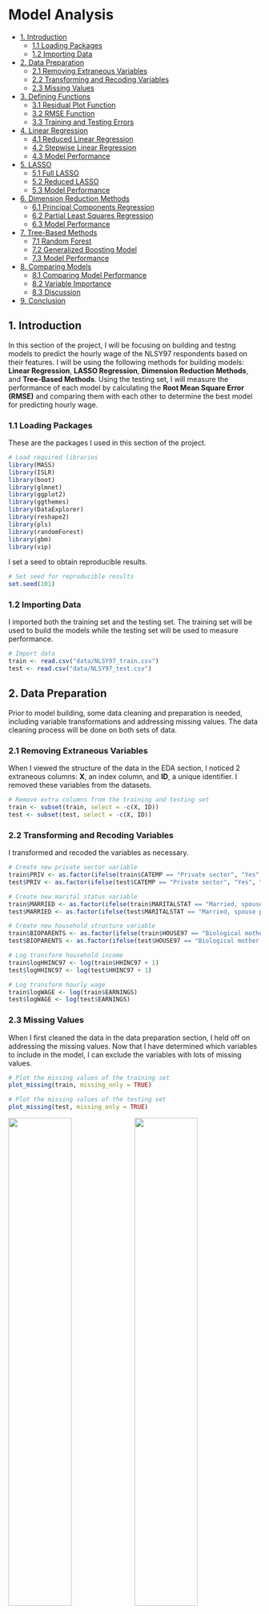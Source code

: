 Model Analysis
================

-   [1. Introduction](#1-introduction)
    -   [1.1 Loading Packages](#11-loading-packages)
    -   [1.2 Importing Data](#12-importing-data)
-   [2. Data Preparation](#2-data-preparation)
    -   [2.1 Removing Extraneous
        Variables](#21-removing-extraneous-variables)
    -   [2.2 Transforming and Recoding
        Variables](#22-transforming-and-recoding-variables)
    -   [2.3 Missing Values](#23-missing-values)
-   [3. Defining Functions](#3-defining-functions)
    -   [3.1 Residual Plot Function](#31-residual-plot-function)
    -   [3.2 RMSE Function](#32-rmse-function)
    -   [3.3 Training and Testing
        Errors](#33-training-and-testing-errors)
-   [4. Linear Regression](#4-linear-regression)
    -   [4.1 Reduced Linear Regression](#41-reduced-linear-regression)
    -   [4.2 Stepwise Linear Regression](#42-stepwise-linear-regression)
    -   [4.3 Model Performance](#43-model-performance)
-   [5. LASSO](#5-lasso)
    -   [5.1 Full LASSO](#51-full-lasso)
    -   [5.2 Reduced LASSO](#52-reduced-lasso)
    -   [5.3 Model Performance](#53-model-performance)
-   [6. Dimension Reduction Methods](#6-dimension-reduction-methods)
    -   [6.1 Principal Components
        Regression](#61-principal-components-regression)
    -   [6.2 Partial Least Squares
        Regression](#62-partial-least-squares-regression)
    -   [6.3 Model Performance](#63-model-performance)
-   [7. Tree-Based Methods](#7-tree-based-methods)
    -   [7.1 Random Forest](#71-random-forest)
    -   [7.2 Generalized Boosting Model](#72-generalized-boosting-model)
    -   [7.3 Model Performance](#73-model-performance)
-   [8. Comparing Models](#8-comparing-models)
    -   [8.1 Comparing Model
        Performance](#81-comparing-model-performance)
    -   [8.2 Variable Importance](#82-variable-importance)
    -   [8.3 Discussion](#83-discussion)
-   [9. Conclusion](#9-conclusion)

## 1. Introduction

In this section of the project, I will be focusing on building and
testng models to predict the hourly wage of the NLSY97 respondents based
on their features. I will be using the following methods for building
models: **Linear Regression**, **LASSO Regression**, **Dimension
Reduction Methods**, and **Tree-Based Methods**. Using the testing set,
I will measure the performance of each model by calculating the **Root
Mean Square Error (RMSE)** and comparing them with each other to
determine the best model for predicting hourly wage.

### 1.1 Loading Packages

These are the packages I used in this section of the project.

``` r
# Load required libraries
library(MASS)
library(ISLR)
library(boot)
library(glmnet)
library(ggplot2)
library(ggthemes)
library(DataExplorer)
library(reshape2)
library(pls)
library(randomForest)
library(gbm)
library(vip)
```

I set a seed to obtain reproducible results.

``` r
# Set seed for reproducible results
set.seed(101)
```

### 1.2 Importing Data

I imported both the training set and the testing set. The training set
will be used to build the models while the testing set will be used to
measure performance.

``` r
# Import data
train <- read.csv("data/NLSY97_train.csv")
test <- read.csv("data/NLSY97_test.csv")
```

## 2. Data Preparation

Prior to model building, some data cleaning and preparation is needed,
including variable transformations and addressing missing values. The
data cleaning process will be done on both sets of data.

### 2.1 Removing Extraneous Variables

When I viewed the structure of the data in the EDA section, I noticed 2
extraneous columns: **X**, an index column, and **ID**, a unique
identifier. I removed these variables from the datasets.

``` r
# Remove extra columns from the training and testing set
train <- subset(train, select = -c(X, ID))
test <- subset(test, select = -c(X, ID))
```

### 2.2 Transforming and Recoding Variables

I transformed and recoded the variables as necessary.

``` r
# Create new private sector variable
train$PRIV <- as.factor(ifelse(train$CATEMP == "Private sector", "Yes", "No"))
test$PRIV <- as.factor(ifelse(test$CATEMP == "Private sector", "Yes", "No"))

# Create new marital status variable
train$MARRIED <- as.factor(ifelse(train$MARITALSTAT == "Married, spouse present", "Yes", "No"))
test$MARRIED <- as.factor(ifelse(test$MARITALSTAT == "Married, spouse present", "Yes", "No"))

# Create new household structure variable
train$BIOPARENTS <- as.factor(ifelse(train$HOUSE97 == "Biological mother and father", "Yes", "No"))
test$BIOPARENTS <- as.factor(ifelse(test$HOUSE97 == "Biological mother and father", "Yes", "No"))

# Log transform household income
train$logHHINC97 <- log(train$HHINC97 + 1)
test$logHHINC97 <- log(test$HHINC97 + 1)

# Log transform hourly wage
train$logWAGE <- log(train$EARNINGS)
test$logWAGE <- log(test$EARNINGS)
```

### 2.3 Missing Values

When I first cleaned the data in the data preparation section, I held
off on addressing the missing values. Now that I have determined which
variables to include in the model, I can exclude the variables with lots
of missing values.

``` r
# Plot the missing values of the training set
plot_missing(train, missing_only = TRUE)

# Plot the missing values of the testing set
plot_missing(test, missing_only = TRUE)
```

<img src="nlsy_model_files/figure-gfm/unnamed-chunk-6-1.png" width="50%" /><img src="nlsy_model_files/figure-gfm/unnamed-chunk-6-2.png" width="50%" />

Since **PRMONF**, **PRMONM**, **MATSTYLE**, **PATSTYLE**, **SFR**, and
**SMR** were determined to be excluded from the model, I decided to drop
these variables from the dataset. Other “insignificant” variables with
missing values will be kept for models that will include all variables
the dataset, but individuals with missing values will be dropped from
the final datasets.

``` r
# Drop variable with lots of missing values
train <- subset(train, select = -c(PRMONM, PRMONF, MATSTYLE, PATSTYLE, SFR, SMR))
test <- subset(test, select = -c(PRMONM, PRMONF, MATSTYLE, PATSTYLE, SFR, SMR))

# Drop rows with missing values
train <- train[complete.cases(train), ]
test <- test[complete.cases(test), ]

# Check the final dimensions of the training and testing sets
dim(train)
```

    ## [1] 912  47

``` r
dim(test)
```

    ## [1] 241  47

The finalized training set contains 912 observations while the finalized
testing set contains 241.

## 3. Defining Functions

I defined some functions that will be used several times throughout the
modeling process.

### 3.1 Residual Plot Function

This function outputs the residual plots of the models.

``` r
# Define function that will print the residual plot
plot.residuals <- function(y.est, model) {
  
  # Calculate residuals
  residuals <- train$logWAGE -  y.est
  
  # Create dataframe of predicted values and residuals
  df.resid <- data.frame(y.est, residuals)
  
  # Plot residual plot
  p <- ggplot(df.resid, aes(x = y.est, y = residuals)) + 
    geom_point() +
    xlab("Predicted log(Hourly Wage)") +
    ggtitle(model) +
    geom_smooth(method = 'lm') +
    theme_economist()
  
  p
}
```

### 3.2 RMSE Function

This function calculates the **Root Mean Squared Error (RMSE)**, which
will be the metric used to calculate model performance.

``` r
# This function calculate the RMSE for log(hourly wage)
rmse <- function(y.est, y) {
  return(sqrt(mean((y - y.est)^2)))
}
```

### 3.3 Training and Testing Errors

This function uses the RMSE function to calculate the **training error**
and **testing error** of the models and stores them in a dataframe.

Four types of errors are calculated for each model:

1.  **train.rmse.log** - RMSE calculated using the training set for
    **logWAGE**
2.  **test.rmse.log** - RMSE calculated using the testing set for
    **logWAGE**
3.  **train.rmse** - RMSE calculated using the training set after
    undoing the log transformation
4.  **test.rmse** - RMSE calculated using the testing set after undoing
    the log transformation

``` r
# This function uses the RMSE function to calculate the training and testing errors
get.errors <- function(model.fit, df.train, df.test, model) {
  
  # Calculate the error for log(WAGE)
  train.rmse.log <- rmse(predict(model.fit, df.train), train$logWAGE)
  test.rmse.log <- rmse(predict(model.fit, df.test), test$logWAGE)
  
  # Calculate the error for hourly wage
  train.rmse <- rmse(exp(predict(model.fit, df.train)), train$EARNINGS)
  test.rmse <- rmse(exp(predict(model.fit, df.test)), test$EARNINGS)
  
  # Create a dataframe to of the calculated errors
  df.mse <- data.frame(model, train.rmse.log, train.rmse, test.rmse.log, test.rmse)
  
  return(df.mse)
}
```

## 4. Linear Regression

The first method I will be using to predict hourly wage is linear
regression.

### 4.1 Reduced Linear Regression

I fit a linear regression model on **logWAGE** and the subset of 11
predictors I determined to be significant from the EDA section.

I will be referring to this model as the **reduced linear regression
model**.

``` r
# Fit the reduced linear regression model
lm.fit <- lm(logWAGE ~ HOURS + TENURE + PRIV + COLLBARG + SEX + ETHNICITY + MARRIED + S + ASVABC4 + logHHINC97 + BIOPARENTS, data = train)

# View summary of the reduced linear regression model          
summary(lm.fit)
```

    ## 
    ## Call:
    ## lm(formula = logWAGE ~ HOURS + TENURE + PRIV + COLLBARG + SEX + 
    ##     ETHNICITY + MARRIED + S + ASVABC4 + logHHINC97 + BIOPARENTS, 
    ##     data = train)
    ## 
    ## Residuals:
    ##      Min       1Q   Median       3Q      Max 
    ## -2.25124 -0.23973 -0.01727  0.25947  2.27100 
    ## 
    ## Coefficients:
    ##                                  Estimate Std. Error t value Pr(>|t|)    
    ## (Intercept)                      0.773145   0.220943   3.499 0.000489 ***
    ## HOURS                            0.007765   0.001511   5.139 3.39e-07 ***
    ## TENURE                           0.037812   0.006157   6.142 1.23e-09 ***
    ## PRIVYes                          0.038088   0.038419   0.991 0.321773    
    ## COLLBARGYes                      0.309638   0.052104   5.943 4.01e-09 ***
    ## SEXMale                          0.140644   0.033202   4.236 2.51e-05 ***
    ## ETHNICITYHispanic                0.198401   0.070089   2.831 0.004748 ** 
    ## ETHNICITYNon-black, non-hispanic 0.058129   0.056050   1.037 0.299968    
    ## MARRIEDYes                       0.116745   0.033024   3.535 0.000428 ***
    ## S                                0.048552   0.007657   6.341 3.61e-10 ***
    ## ASVABC4                          0.046516   0.021739   2.140 0.032641 *  
    ## logHHINC97                       0.054336   0.019072   2.849 0.004487 ** 
    ## BIOPARENTSYes                    0.025370   0.036741   0.691 0.490057    
    ## ---
    ## Signif. codes:  0 '***' 0.001 '**' 0.01 '*' 0.05 '.' 0.1 ' ' 1
    ## 
    ## Residual standard error: 0.4823 on 899 degrees of freedom
    ## Multiple R-squared:  0.2647, Adjusted R-squared:  0.2549 
    ## F-statistic: 26.98 on 12 and 899 DF,  p-value: < 2.2e-16

**Summary of Findings**:

-   The estimated coefficients for all variables are positive. This
    means that **logWAGE** increases as the continuous predictors
    (**JOBS**, **TENURE**, **S**, **ASVABC4**, and **logHHINC97**)
    increase.
-   It also means that **logWAGE** is higher if a participant works at a
    private sector, is male, has pay set by collective bargaining, is
    Hispanic or non-black and non-Hispanic, is married with spouse
    present, and has both biological parents.
-   The estimated coefficients for all variables except **PRIV**,
    **ETHNICITYNon-black, non-hispanic**, and **BIOPARENTSYes** are
    significant.
-   The model has an r-squared value of 0.265, which means that 26.5% of
    the variance in **logWAGE** can be explained by the independent
    variables in the model.

### 4.2 Stepwise Linear Regression

I decided to run a **stepwise selection** method that uses the **Akaike
information criterion (AIC)** to determine a subset of variables that
will result in a model with the lowest AIC value. I want to see how the
resulting subset of variables differ from the ones I manually selected,
so I included all variables in this method.

I will be referring to this model as the **stepwise linear regression
model**.

``` r
# Fit linear regression model on all variables
lm.fit.full <- lm(logWAGE ~ . - EARNINGS - PRIV - MARRIED - HHINC97 - BIOPARENTS, data = train)

# Run stepwise selection on the resulting linear regression model
lm.step.fit <- stepAIC(lm.fit.full, direction = "both", trace = 0)

# View summary of the resulting model            
summary(lm.step.fit)
```

    ## 
    ## Call:
    ## lm(formula = logWAGE ~ S + EXP + BYEAR + ASVABWK + ASVABPC + 
    ##     ASVABC4 + VERBAL + HEIGHT + WEIGHT11 + SIBLINGS + HOURS + 
    ##     TENURE + CATSE + COLLBARG + SEX + ETHNICITY + EDUCATION + 
    ##     MARITALSTAT + METSTAT97 + METSTAT11 + CENREG11 + AREA11 + 
    ##     logHHINC97, data = train)
    ## 
    ## Residuals:
    ##      Min       1Q   Median       3Q      Max 
    ## -2.02476 -0.22041  0.00212  0.23172  2.14269 
    ## 
    ## Coefficients:
    ##                                      Estimate Std. Error t value Pr(>|t|)    
    ## (Intercept)                        -1.223e+02  3.942e+01  -3.103 0.001980 ** 
    ## S                                   3.158e-02  1.428e-02   2.211 0.027319 *  
    ## EXP                                 3.712e-02  8.897e-03   4.172 3.32e-05 ***
    ## BYEAR                               4.106e-02  1.307e-02   3.142 0.001734 ** 
    ## ASVABWK                             5.638e+04  4.063e+04   1.388 0.165616    
    ## ASVABPC                             5.638e+04  4.063e+04   1.388 0.165616    
    ## ASVABC4                             1.382e-01  5.228e-02   2.643 0.008354 ** 
    ## VERBAL                             -1.057e+05  7.619e+04  -1.388 0.165615    
    ## HEIGHT                              1.406e-02  5.966e-03   2.357 0.018626 *  
    ## WEIGHT11                           -1.226e-03  3.822e-04  -3.208 0.001384 ** 
    ## SIBLINGS                           -2.205e-02  1.065e-02  -2.071 0.038617 *  
    ## HOURS                               6.029e-03  1.501e-03   4.017 6.39e-05 ***
    ## TENURE                              3.038e-02  6.293e-03   4.828 1.63e-06 ***
    ## CATSEYes                            1.088e-01  6.237e-02   1.744 0.081443 .  
    ## COLLBARGYes                         2.963e-01  5.013e-02   5.912 4.86e-09 ***
    ## SEXMale                             1.189e-01  4.712e-02   2.522 0.011834 *  
    ## ETHNICITYHispanic                   1.030e-01  7.055e-02   1.460 0.144694    
    ## ETHNICITYNon-black, non-hispanic   -1.192e-02  5.696e-02  -0.209 0.834335    
    ## EDUCATIONBachelor's degree          8.257e-02  6.274e-02   1.316 0.188454    
    ## EDUCATIONDoctorate                  4.791e-02  3.388e-01   0.141 0.887598    
    ## EDUCATIONGED                       -1.757e-01  9.359e-02  -1.877 0.060796 .  
    ## EDUCATIONHigh school diploma       -9.879e-02  6.103e-02  -1.619 0.105867    
    ## EDUCATIONHigh school drop-out      -5.034e-02  1.207e-01  -0.417 0.676630    
    ## EDUCATIONMaster's degree            2.217e-01  8.723e-02   2.541 0.011212 *  
    ## EDUCATIONProfessional degree        6.326e-01  1.462e-01   4.328 1.68e-05 ***
    ## MARITALSTATMarried, spouse present  1.116e-01  4.477e-02   2.494 0.012816 *  
    ## MARITALSTATOther single             6.889e-02  7.022e-02   0.981 0.326837    
    ## MARITALSTATSingle, never married   -1.617e-02  4.675e-02  -0.346 0.729556    
    ## METSTAT97MSA, not central city      3.774e-02  4.014e-02   0.940 0.347354    
    ## METSTAT97MSA, not known             2.333e-01  1.798e-01   1.297 0.194840    
    ## METSTAT97Not in MSA                -9.092e-02  4.858e-02  -1.872 0.061596 .  
    ## METSTAT11MSA, not central city     -6.838e-02  3.608e-02  -1.895 0.058395 .  
    ## METSTAT11MSA, not known             8.289e-01  4.684e-01   1.770 0.077138 .  
    ## METSTAT11Not in MSA                -3.323e-02  8.736e-02  -0.380 0.703770    
    ## CENREG11North east                  8.352e-02  4.983e-02   1.676 0.094075 .  
    ## CENREG11South                       1.737e-01  4.473e-02   3.884 0.000111 ***
    ## CENREG11West                        6.026e-02  4.064e-02   1.483 0.138504    
    ## AREA11Unknown                      -4.260e-01  3.320e-01  -1.283 0.199692    
    ## AREA11Urban                        -7.146e-02  4.058e-02  -1.761 0.078571 .  
    ## logHHINC97                          3.552e-02  1.825e-02   1.947 0.051848 .  
    ## ---
    ## Signif. codes:  0 '***' 0.001 '**' 0.01 '*' 0.05 '.' 0.1 ' ' 1
    ## 
    ## Residual standard error: 0.4591 on 872 degrees of freedom
    ## Multiple R-squared:  0.3538, Adjusted R-squared:  0.3249 
    ## F-statistic: 12.24 on 39 and 872 DF,  p-value: < 2.2e-16

**Summary of Findings**:

-   23 out of the 41 potential variables were included in the resulting
    model.
-   The variables included in the reduced model are also present in the
    stepwise model except for the transformed variables **PRIV**,
    **MARRIED**, and **BIOPARENTS**.
-   This model’s r-squared value is .354, which means that 35.4% of the
    variance in **logWAGE** can be explained by the independent
    variables in the model.

### 4.3 Model Performance

``` r
# Plot residuals of the reduced linear regression model
plot.residuals(predict(lm.fit), "Residual Plot (Reduced Linear Regression)")

# Plot residuals of the stepwise linear regression model
plot.residuals(predict(lm.step.fit), "Residual Plot (Stepwise Linear Regression)")
```

<img src="nlsy_model_files/figure-gfm/unnamed-chunk-13-1.png" width="50%" /><img src="nlsy_model_files/figure-gfm/unnamed-chunk-13-2.png" width="50%" />

The residual plots of both models appear to be randomly distributed with
a mean of 0, which means that both models fit well. Although the
stepwise linear regression has a higher r-squared value, it might be due
to the fact that it contains more predictors than the reduced model.

``` r
# Calculate the training and testing errors of the linear regression models
df.rmse.lm <- rbind(get.errors(lm.fit, train, test, "Linear Regression (Reduced)"),
                   get.errors(lm.step.fit, train, test, "Linear Regression (Stepwise)"))

# View the table of training and testing errors
df.rmse.lm
```

    ##                          model train.rmse.log train.rmse test.rmse.log
    ## 1  Linear Regression (Reduced)      0.4788233   11.05933     0.4850445
    ## 2 Linear Regression (Stepwise)      0.4488995   10.34880     0.4841726
    ##   test.rmse
    ## 1  11.17275
    ## 2  10.73266

The training and testing root mean squared error is lower for the
stepwise linear regression model. On average, a prediction made by this
model is about $10.73 off the actual hourly wage after undoing the log
transformation. As expected, the testing errors are slightly higher than
the training errors, indicating a good fit for the models.

## 5. LASSO

The **LASSO**, or **least absolute shrinkage and selection operator**,
works the same way as the linear regression model except it uses a
shrinkage penalty when estimating the coefficients. Since it has the
ability to shrink the coefficients to 0, it can also perform variable
selection.

### 5.1 Full LASSO

Since the LASSO model can perform variable selection, I decided to fit
the model on all the predictors prior to any transformations. I will
refer to this model as the **full LASSO model**.

To fit a LASSO model, I first defined a model matrix of my x values
(predictors).

Note that I excluded the variable **AREA11** from the model since the
training set has 3 levels (uban, rural, unknown) while the testing set
only has 2 levels (urban and rural). This will result in an error when
running the LASSO model if left in.

``` r
# Obtain model matrix of the training set for the full model
x.full <- model.matrix(logWAGE ~ . - EARNINGS - PRIV - MARRIED - HHINC97 - BIOPARENTS - AREA11, train)[,-1]

# Obtain y observations of the training set
y.train <- train$logWAGE
```

One of the parameters for the LASSO model is the **tuning parameter**,
denoted by lambda. The tuning parameter determines the weight of the
shrinkage penalty. I used cross-validation to determine the optimal
value of lambda that results in the lowest MSE.

``` r
# Estimate lambda using cross-validation
lasso.cv <- cv.glmnet(x.full, y.train, alpha = 1)

# Obtain minimum lambda value
lambda.cv <- lasso.cv$lambda.min
lambda.cv
```

    ## [1] 0.01304051

With the optimal tuning parameter, I can now fit the LASSO model on the
data.

``` r
# Fit the full LASSO model
lasso.full.fit<- glmnet(x.full, y.train, alpha = 1, lambda = lambda.cv)

# Obtain the full LASSO model coefficients
coef(lasso.full.fit)
```

    ## 68 x 1 sparse Matrix of class "dgCMatrix"
    ##                                                   s0
    ## (Intercept)                            -2.018110e+01
    ## S                                       3.092086e-02
    ## EXP                                     2.021637e-02
    ## BYEAR                                   1.059208e-02
    ## AGE                                    -2.257160e-15
    ## AGEMBTH                                 .           
    ## POVRAT97                                .           
    ## ASVABAR                                 2.600869e-03
    ## ASVABWK                                 .           
    ## ASVABPC                                 .           
    ## ASVABMK                                 4.526499e-02
    ## ASVABNO                                 .           
    ## ASVABCS                                 .           
    ## ASVABC                                  .           
    ## ASVABC4                                 .           
    ## VERBAL                                  .           
    ## ASVABMV                                 .           
    ## HEIGHT                                  1.057986e-02
    ## WEIGHT04                                .           
    ## WEIGHT11                               -7.600599e-04
    ## SF                                      1.247751e-03
    ## SM                                      .           
    ## SIBLINGS                               -1.428758e-02
    ## JOBS                                   -5.980870e-03
    ## HOURS                                   6.105742e-03
    ## TENURE                                  2.607292e-02
    ## CATSEYes                                5.819895e-02
    ## COLLBARGYes                             2.590348e-01
    ## SEXMale                                 8.119500e-02
    ## ETHNICITYHispanic                       7.177895e-02
    ## ETHNICITYNon-black, non-hispanic        .           
    ## EDUCATIONBachelor's degree              4.119981e-02
    ## EDUCATIONDoctorate                      .           
    ## EDUCATIONGED                           -8.121526e-02
    ## EDUCATIONHigh school diploma           -5.082626e-02
    ## EDUCATIONHigh school drop-out           .           
    ## EDUCATIONMaster's degree                1.369968e-01
    ## EDUCATIONProfessional degree            4.518563e-01
    ## MARITALSTATMarried, spouse present      9.820014e-02
    ## MARITALSTATOther single                 .           
    ## MARITALSTATSingle, never married        .           
    ## FAITHJewish                             .           
    ## FAITHMissing value                      .           
    ## FAITHNone                              -2.954806e-02
    ## FAITHOther                              .           
    ## FAITHProtestant                         .           
    ## METSTAT97MSA, not central city          8.329934e-03
    ## METSTAT97MSA, not known                 .           
    ## METSTAT97Not in MSA                    -8.753770e-02
    ## AREA97Urban                             3.548211e-03
    ## CENREG97North east                      2.743683e-02
    ## CENREG97South                           .           
    ## CENREG97West                            .           
    ## HOUSE97Biological mother and father     9.044557e-03
    ## HOUSE97Biological mother only           .           
    ## HOUSE97Biological mother, other father  .           
    ## HOUSE97Other                            8.240033e-02
    ## HOUSE97Other mother, biological father  .           
    ## CATEMPMissing value                     .           
    ## CATEMPNon-profit                        .           
    ## CATEMPPrivate sector                    .           
    ## METSTAT11MSA, not central city         -1.967820e-02
    ## METSTAT11MSA, not known                 3.297975e-01
    ## METSTAT11Not in MSA                     .           
    ## CENREG11North east                      .           
    ## CENREG11South                           1.130735e-01
    ## CENREG11West                            .           
    ## logHHINC97                              3.391764e-02

**Summary of Findings**:

-   67 potential variables were considered for the LASSO model. These
    additional variables are the dummy variables representing the levels
    of the categorical variables.
-   34 of these 67 variables were included in the LASSO model.
-   Of the 11 predictors I manually selected, 7 are also present in this
    model: **S**, **COLLBARG**, **HOURS**, **TENURE**, **SEX**,
    **ETHNICITY**, and **logHHINC97**.
-   The coefficients of these common predictors are different from the
    linear regression models.

### 5.2 Reduced LASSO

Next, I fit a LASSO model using the subset of variables I manually
selected from the EDA to see if it would shrink any of those
coefficients to 0. This model will be referred to as the **reduced LASSO
model**. Similar to the previous section, I obtained my model matrix and
found the optimal tuning parameter using cross-validation.

``` r
# Obtain model matrix of the training set for the reduced model
x <- model.matrix(logWAGE ~ HOURS + TENURE + PRIV + COLLBARG + SEX + ETHNICITY + MARRIED + S + ASVABC4 + logHHINC97 + BIOPARENTS, train)[,-1]

# Estimate lambda using cross-validation
lasso.cv <- cv.glmnet(x, y.train, alpha = 1)

# Obtain minimum lambda value
lambda.cv <- lasso.cv$lambda.min
lambda.cv
```

    ## [1] 0.000551515

``` r
# Fit the reduced LASSO model
lasso.fit <- glmnet(x, y.train, alpha = 1, lambda = lambda.cv)

# Obtain the reduced LASSO model coefficients
coef(lasso.fit)
```

    ## 13 x 1 sparse Matrix of class "dgCMatrix"
    ##                                           s0
    ## (Intercept)                      0.785318732
    ## HOURS                            0.007739643
    ## TENURE                           0.037636565
    ## PRIVYes                          0.036415174
    ## COLLBARGYes                      0.307559878
    ## SEXMale                          0.139732997
    ## ETHNICITYHispanic                0.193478446
    ## ETHNICITYNon-black, non-hispanic 0.054702305
    ## MARRIEDYes                       0.116207824
    ## S                                0.048341808
    ## ASVABC4                          0.046517571
    ## logHHINC97                       0.054173733
    ## BIOPARENTSYes                    0.024796133

None of the coefficients were excluded from the model. Similar to the
reduced linear regression model, all estimated coefficients are
positive. In fact, the values of the estimated coefficients are almost
the same as the reduced linear regression.

### 5.3 Model Performance

``` r
# Plot residuals of the full LASSO model
plot.residuals(predict(lasso.full.fit, newx = x.full), "Residual Plot (Full LASSO)")

# Plot residuals of the reduced LASSO model
plot.residuals(predict(lasso.fit, newx = x), "Residual Plot (Reduced LASSO)")
```

<img src="nlsy_model_files/figure-gfm/unnamed-chunk-20-1.png" width="50%" /><img src="nlsy_model_files/figure-gfm/unnamed-chunk-20-2.png" width="50%" />

The residual plot for the full LASSO model appear to have a small,
linear, upward trend. The residual plot for the reduced model appear to
be randomly distributed with a mean of 0. Thus, the reduced model fits
better than the full model.

``` r
# Obtain model matrix of the testing set for the reduced model
x.test <- model.matrix(logWAGE ~ HOURS + TENURE + PRIV + COLLBARG + SEX + ETHNICITY + MARRIED + S + ASVABC4 + logHHINC97 + BIOPARENTS, test)[,-1]

# Obtain model matrix of the testing set for the full model
x.full.test <- model.matrix(logWAGE ~ . - EARNINGS - PRIV - MARRIED - HHINC97 - BIOPARENTS - AREA11, test)[,-1]

# Calculate the training and testing errors of the LASSO models
df.rmse.lasso <- rbind(get.errors(lasso.full.fit, x.full, x.full.test, "LASSO (Full)"),
                      get.errors(lasso.fit, x, x.test, "LASSO (Reduced)"))

# View table of training and testing errors of the LASSO models
df.rmse.lasso
```

    ##             model train.rmse.log train.rmse test.rmse.log test.rmse
    ## 1    LASSO (Full)      0.4564005   10.58386     0.4739932  10.61441
    ## 2 LASSO (Reduced)      0.4788272   11.06059     0.4850144  11.17391

The full LASSO model has lower error for all values across the board
compared to the reduced model. However, the difference in performance
may not make up for the complexity of the full model. On average, a
prediction made by this model is about $10.61 off the actual wage.

## 6. Dimension Reduction Methods

The next two methods I will be using, **Principal Components Regression
(PCR)** and **Partial Least Squares Regression (PLSR)**, are dimension
reduction methods. Since these methods reduce the number of predictors
included in the model, I will include all predictors when fitting these
models.

### 6.1 Principal Components Regression

Principal components regression uses the principal components
constructed during **principal component analysis (PCA)** as predictors.

First, I need to determine the number of components to include in the
model. In the function *pcr* from the *pls* library, the setting the
parameter *validation* equal to *“CV”* will perform 10-fold
cross-validation for each possible component.

``` r
# Fit a principal components regression model with cross-validation
pcr.fit <- pcr(logWAGE ~ . - EARNINGS - PRIV - MARRIED - HHINC97 - BIOPARENTS - AREA11, data = train, scale = TRUE, validation = "CV")
```

Next, I plotted the calculated MSE values to determine the optimal
number of components.

``` r
# Plot the MSE values from the PCR model
validationplot(pcr.fit, val.type = "MSEP")
```

![](nlsy_model_files/figure-gfm/unnamed-chunk-23-1.png)<!-- -->

Based on this plot, the optimal number of components is around 18 as the
MSE does not decrease by a significant amount as the number of
components continue to increase.

I will now fit the PCR model with a specified number of components of
18.

``` r
# Fit a PCR model where the number of components = 18
pcr.fit <- pcr(logWAGE ~ . - EARNINGS - PRIV - MARRIED - HHINC97 - BIOPARENTS - AREA11, data = train, scale = TRUE, ncomp = 18)

# View a summary of the model fit
summary(pcr.fit)
```

    ## Data:    X dimension: 912 67 
    ##  Y dimension: 912 1
    ## Fit method: svdpc
    ## Number of components considered: 18
    ## TRAINING: % variance explained
    ##          1 comps  2 comps  3 comps  4 comps  5 comps  6 comps  7 comps  8 comps
    ## X          14.98   19.386   23.738    27.78    31.57    35.04    38.28    41.17
    ## logWAGE     8.57    9.482    9.498    11.45    13.21    13.94    14.29    15.90
    ##          9 comps  10 comps  11 comps  12 comps  13 comps  14 comps  15 comps
    ## X          43.91     46.50     48.79     50.93     52.98     54.95     56.91
    ## logWAGE    17.13     17.75     18.43     20.48     22.18     24.60     25.30
    ##          16 comps  17 comps  18 comps
    ## X           58.75     60.58     62.38
    ## logWAGE     26.39     26.62     27.24

Having 18 components captures 62.4% of all the variance in the
predictors, while 27.2% of the response variable is explained by the
model fit. Since there is no direct interpretation for these values,
there are no estimated coefficients provided in the summary.

### 6.2 Partial Least Squares Regression

Partial least squares regression, or PLSR, is similar to PCR except it
utilizes the response variable when calculating the values of the new
predictors.

As I did in the previous section, I used cross-validation to determine
the optimal number of components.

``` r
# Fit a PLSR model with cross-validation
pls.fit <- plsr(logWAGE ~ . - EARNINGS - PRIV - MARRIED - HHINC97 - BIOPARENTS - AREA11, data = train, scale = TRUE, validation = "CV")

# Plot the MSE values of the PLSR model
validationplot(pls.fit, val.type = "MSEP")
```

![](nlsy_model_files/figure-gfm/unnamed-chunk-25-1.png)<!-- -->

Based on the plot, the optimal number of components is 3.

``` r
# Fit a PLSR model with a specified number of components = 3
pls.fit <- plsr(logWAGE ~ . - EARNINGS - PRIV - MARRIED - HHINC97 - BIOPARENTS - AREA11, data = train, scale = TRUE, ncomp = 3)

# View a summary of the model
summary(pls.fit)
```

    ## Data:    X dimension: 912 67 
    ##  Y dimension: 912 1
    ## Fit method: kernelpls
    ## Number of components considered: 3
    ## TRAINING: % variance explained
    ##          1 comps  2 comps  3 comps
    ## X          14.05    17.95    20.77
    ## logWAGE    16.96    31.54    34.39

Having 3 components captures 20.8% of all the variance in the
predictors, which is significantly lower than the PCR model. However,
34.4% of the response variable is explained by the PLSR fit, which is
greater than the PCR model. Similar to the PCR model, there is not a
direct interpretation of these values, so no coefficients were provided
in the summary of the model.

### 6.3 Model Performance

``` r
# Plot residuals of the PCR model
plot.residuals(predict(pcr.fit, train, ncomp = 18), "Principal Components Regression")

# Plot residuals of the PLSR model
plot.residuals(predict(pls.fit, train, ncomp = 3), "Partial Least Squares Regression")
```

<img src="nlsy_model_files/figure-gfm/unnamed-chunk-27-1.png" width="50%" /><img src="nlsy_model_files/figure-gfm/unnamed-chunk-27-2.png" width="50%" />

The residual plots of both models appear to be randomly distributed with
a mean of 0, indicating a good linear fit for both the models.

``` r
# Calculate the RMSE of the PCR model for logWage
train.rmse.log <- rmse(predict(pcr.fit, train, ncomp = 18), train$logWAGE)
test.rmse.log <- rmse(predict(pcr.fit, test, ncomp = 18), test$logWAGE)

# Calculate the RMSE of the PCR model for EARNINGS
train.rmse <- rmse(exp(predict(pcr.fit, train, ncomp = 18)), train$EARNINGS)
test.rmse <- rmse(exp(predict(pcr.fit, test, ncomp = 18)), test$EARNINGS)

# Create a dataframe of the RMSE values
df.pcr <- data.frame("Principal Components Regression", train.rmse.log, train.rmse, test.rmse.log, test.rmse)
colnames(df.pcr) <- c("model", "train.rmse.log", "train.rmse", "test.rmse.log", "test.rmse")

# Calculate the RMSE of the PLSR model for logWage
train.rmse.log <- rmse(predict(pls.fit, train, ncomp = 3), train$logWAGE)
test.rmse.log <- rmse(predict(pls.fit, test, ncomp = 3), test$logWAGE)
 
# Calculate the RMSE of the PLSR model for EARNINGS
train.rmse <- rmse(exp(predict(pls.fit, train, ncomp = 3)), train$EARNINGS)
test.rmse <- rmse(exp(predict(pls.fit, test, ncomp = 3)), test$EARNINGS)

# Create a dataframe of the RMSE values
df.pls <- data.frame("Partial Least Squares", train.rmse.log, train.rmse, test.rmse.log, test.rmse)
colnames(df.pls) <- c("model", "train.rmse.log", "train.rmse", "test.rmse.log", "test.rmse")

# Combine the two dataframes together
df.rmse.dim <- rbind(df.pcr, df.pls)

# View the dataframe
df.rmse.dim 
```

    ##                             model train.rmse.log train.rmse test.rmse.log
    ## 1 Principal Components Regression      0.4763274   10.85598     0.4770808
    ## 2           Partial Least Squares      0.4523282   10.41358     0.4885381
    ##   test.rmse
    ## 1  10.81361
    ## 2  10.76854

The partial least squares regression model has a slightly lower training
RMSE error than the principal components regression model. However,
their testing errors are almost the same: 10.81 vs. 10.77.

## 7. Tree-Based Methods

The final two methods I will be using are tree-based methods: **Random
Forest** and **Generalized Boosting Models**.

### 7.1 Random Forest

I fit a random forest model on all the predictors with the default
number of trees of 500. To determine the optimal number of trees, I
plotted the calculated training errors for each number of tree.

``` r
# Set seed
set.seed(101)

# Fit random forest model with n = 500 trees
rf.fit<- randomForest(logWAGE ~ . - EARNINGS - PRIV - MARRIED - HHINC97 - BIOPARENTS - AREA11, data = train)

# Plot the training MSE error to determine the optimal number of trees
plot(1:500, rf.fit$mse, col = "red", type = "l", xlab = "Number of Trees", ylab = "Training MSE")
```

![](nlsy_model_files/figure-gfm/unnamed-chunk-29-1.png)<!-- -->

Based on the MSE plot, the optimal number of trees is around 50 as the
training MSE does not decrease by much as the number of trees continues
to increase.

``` r
# Set seed
set.seed(101)

# Fit random forest model
rf.fit <- randomForest(logWAGE ~ . - EARNINGS - PRIV - MARRIED - HHINC97 - BIOPARENTS - AREA11, data = train, ntree = 50)

# Summarize coefficients
print(rf.fit)
```

    ## 
    ## Call:
    ##  randomForest(formula = logWAGE ~ . - EARNINGS - PRIV - MARRIED -      HHINC97 - BIOPARENTS - AREA11, data = train, ntree = 50) 
    ##                Type of random forest: regression
    ##                      Number of trees: 50
    ## No. of variables tried at each split: 13
    ## 
    ##           Mean of squared residuals: 0.2432783
    ##                     % Var explained: 21.98

The resulting random forest model has a mean of squared residuals of
0.243. The percent of variance explained by the predictors is 22.0%

### 7.2 Generalized Boosting Model

The next method I will be using is a boosted model. I set the
*interaction.depth* equal to 2 to allow 2-way **interaction effects** in
the model. I kept the number of trees as default, which is 100.

``` r
# Set seed
set.seed(101)

# Fit a boosting model
gb.fit <- gbm(logWAGE ~ . - EARNINGS - PRIV - MARRIED - HHINC97 - BIOPARENTS - AREA11, data = train, distribution = "gaussian", interaction.depth = 2)

# Summarize the boosted model fit
summary(gb.fit)
```

![](nlsy_model_files/figure-gfm/unnamed-chunk-31-1.png)<!-- -->

    ##                     var    rel.inf
    ## HOURS             HOURS 15.0886970
    ## TENURE           TENURE 10.7508626
    ## EDUCATION     EDUCATION 10.3937068
    ## logHHINC97   logHHINC97  7.3851789
    ## S                     S  6.2884193
    ## COLLBARG       COLLBARG  4.7699696
    ## ASVABMK         ASVABMK  4.2891870
    ## HEIGHT           HEIGHT  3.8394625
    ## EXP                 EXP  3.5704925
    ## POVRAT97       POVRAT97  3.0336367
    ## METSTAT97     METSTAT97  2.5078360
    ## CENREG11       CENREG11  2.3339096
    ## CATSE             CATSE  2.1880478
    ## ASVABAR         ASVABAR  2.1856158
    ## SEX                 SEX  2.1444123
    ## SIBLINGS       SIBLINGS  1.7971738
    ## WEIGHT11       WEIGHT11  1.6584905
    ## MARITALSTAT MARITALSTAT  1.6555583
    ## AGEMBTH         AGEMBTH  1.6012859
    ## ASVABNO         ASVABNO  1.4278695
    ## HOUSE97         HOUSE97  1.4086212
    ## CENREG97       CENREG97  1.2155035
    ## ASVABMV         ASVABMV  1.1695935
    ## WEIGHT04       WEIGHT04  1.1303877
    ## JOBS               JOBS  0.9756076
    ## ETHNICITY     ETHNICITY  0.9430739
    ## SF                   SF  0.6594590
    ## VERBAL           VERBAL  0.6376949
    ## BYEAR             BYEAR  0.5998305
    ## FAITH             FAITH  0.5722036
    ## ASVABC           ASVABC  0.5587598
    ## ASVABCS         ASVABCS  0.4843075
    ## METSTAT11     METSTAT11  0.3490353
    ## ASVABWK         ASVABWK  0.2098369
    ## ASVABC4         ASVABC4  0.1762724
    ## AGE                 AGE  0.0000000
    ## ASVABPC         ASVABPC  0.0000000
    ## SM                   SM  0.0000000
    ## AREA97           AREA97  0.0000000
    ## CATEMP           CATEMP  0.0000000

The resulting boosted model measures the relative influence of each
predictor in the model. The variables with the highest relative
influence are **HOURS**, **EDUCATION**, **TENURE**, **logHHINC97**, and
**S**.

The **partial dependence plots** of these variables are shown below.
These plots illustrate the marginal effect of the variables after
integrating out the other variables.

``` r
# Plot partial dependence plot of the variables with the higher relative importance
plot(gb.fit, i = "HOURS")
plot(gb.fit, i = "TENURE")
plot(gb.fit, i = "logHHINC97")
plot(gb.fit, i = "S")
```

<img src="nlsy_model_files/figure-gfm/unnamed-chunk-32-1.png" width="50%" /><img src="nlsy_model_files/figure-gfm/unnamed-chunk-32-2.png" width="50%" /><img src="nlsy_model_files/figure-gfm/unnamed-chunk-32-3.png" width="50%" /><img src="nlsy_model_files/figure-gfm/unnamed-chunk-32-4.png" width="50%" />

As expected, **logWAGE** increases as hours, tenure, schooling, and
income increase. However, hourly wage does not start increasing for
schooling until approximately 15 years and for **logHHINC97** until 10.
In addition, hourly wage stops increasing after approximately 50 hours
and after a tenure of approximately 4 years.

### 7.3 Model Performance

Next, I calculated the training and testing errors of the random forest
and boosting models.

``` r
# Calculate the RMSE of the boosted model for logWAGE
train.rmse.log <- rmse(predict(gb.fit, train, n.trees = 100), train$logWAGE)
test.rmse.log <- rmse(predict(gb.fit, test, n.trees = 100), test$logWAGE)

# Calculate the RMSE of the boosted model for EARNINGS
train.rmse <- rmse(exp(predict(gb.fit, train, n.trees = 100)), train$EARNINGS)
test.rmse <- rmse(exp(predict(gb.fit, test, n.trees = 100)), test$EARNINGS)

# Create a dataframe of the RMSE values
df.gb <- data.frame("Boosting", train.rmse.log, train.rmse, test.rmse.log, test.rmse)
colnames(df.gb) <- c("model", "train.rmse.log", "train.rmse", "test.rmse.log", "test.rmse")
```

``` r
# Combine dataframes containing the errors of the boosted and random forest models
df.rmse.tree <- rbind(get.errors(rf.fit, train, test, "Random Forest"), df.gb)

# View the dataframe of errors
df.rmse.tree
```

    ##           model train.rmse.log train.rmse test.rmse.log test.rmse
    ## 1 Random Forest      0.2077698   6.248215     0.4532262  10.76250
    ## 2      Boosting      0.4031695   9.680139     0.4540635  10.47672

The training errors of both the random forest and boosting models are
both significantly lower than the previous models. However, their
testing errors are around the same range as the other models. Since the
testing errors are somewhat significantly higher than the training
errors, there is some potential overfitting that can be occurring in
these models.

## 8. Comparing Models

The **Root Mean Squared Error** was chosen as the metric used to measure
these models’ performance. Each model has two variations of the RMSE for
the training error and two variations for the testing error. Since the
RMSE is more interpretable after undoing the log transformation, I
focused more on those values.

### 8.1 Comparing Model Performance

I combined all the dataframes containing the training and testing errors
and displayed it below.

``` r
# Combine the RMSE dataframes
rmse.df <- rbind(df.rmse.lm, df.rmse.lasso, df.rmse.dim, df.rmse.tree)

# View the table of RMSE values of all models
rmse.df
```

    ##                             model train.rmse.log train.rmse test.rmse.log
    ## 1     Linear Regression (Reduced)      0.4788233  11.059333     0.4850445
    ## 2    Linear Regression (Stepwise)      0.4488995  10.348801     0.4841726
    ## 3                    LASSO (Full)      0.4564005  10.583856     0.4739932
    ## 4                 LASSO (Reduced)      0.4788272  11.060595     0.4850144
    ## 5 Principal Components Regression      0.4763274  10.855979     0.4770808
    ## 6           Partial Least Squares      0.4523282  10.413582     0.4885381
    ## 7                   Random Forest      0.2077698   6.248215     0.4532262
    ## 8                        Boosting      0.4031695   9.680139     0.4540635
    ##   test.rmse
    ## 1  11.17275
    ## 2  10.73266
    ## 3  10.61441
    ## 4  11.17391
    ## 5  10.81361
    ## 6  10.76854
    ## 7  10.76250
    ## 8  10.47672

The range of the training errors for **logWAGE** is 0.21 to 0.48 while
the range of the training errors for **EARNINGS** is 6.25 to 11.06. The
spread of the testing errors is much smaller, which is 0.45 to 0.49 or
10.48 to 11.17.

Since the units of the RMSE values for **EARNINGS** is in dollars, it is
much more interpretable. It is the average distance between the observed
values and the predicted values from the models. I plotted the errors of
these values below.

``` r
# Expand dataframe to a long format
metrics.long <- melt(rmse.df, id.vars = "model", variable.name = "error")

# Subset metrics for hourly wage
metrics.long.reg <- subset(metrics.long, error == 'train.rmse' | error == "test.rmse")

# Subset metrics for log(hourly wage)
metrics.long.log <- subset(metrics.long, error == 'train.rmse.log' | error == "test.rmse.log")
```

``` r
# Plot metrics for hourly wage
ggplot(metrics.long.reg, aes(model, value, group = error)) +
  geom_point(aes(color = error), size = 3) + 
  geom_line(aes(color = error), size = 1) + 
  scale_color_manual(values = c("#21ABA5", "#163A5F")) +
  ylim(6, 12) +
  ylab("Dollars") +
  ggtitle("Model Performance for Hourly Wage") +
  theme_economist() +
  theme(axis.text.x = element_text(angle = 15, vjust = 0.5),
        axis.title.x = element_blank())
```

![](nlsy_model_files/figure-gfm/unnamed-chunk-37-1.png)<!-- -->

As expected, the testing errors are generally higher than the training
errors. The testing errors are generally the same for all the models,
while the training errors are the same for all the models except for the
random forest and boosting models, which have lower training errors.

The boosting model and the full LASSO model had the lowest testing
errors, while the reduced linear regression and reduced LASSO model had
the highest testing errors.

### 8.2 Variable Importance

The LASSO and tree-based models have the ability to measure **variable
importance**. For the LASSO models, the variable importance is measured
by the absolute value of the estimated coefficients of the predictors.
For a random forest model, it is measured by the increase in **node
purity**, which measures how much a split reduces the **residual sum of
squares** or **RSS**. Finally, the variable importance for the boosting
model is measure by relative influence, which was previously seen when
printing out the summary of the model.

``` r
# Plot variable importance of the reduced LASSO model
vip(lasso.fit)

# PLot variable importance of the full LASSO model
vip(lasso.full.fit)

# Plot variable importance of the random forest model
vip(rf.fit)

# PLot variable importance of the boosting model
vip(gb.fit)
```

<img src="nlsy_model_files/figure-gfm/unnamed-chunk-38-1.png" width="50%" /><img src="nlsy_model_files/figure-gfm/unnamed-chunk-38-2.png" width="50%" /><img src="nlsy_model_files/figure-gfm/unnamed-chunk-38-3.png" width="50%" /><img src="nlsy_model_files/figure-gfm/unnamed-chunk-38-4.png" width="50%" />

**Summary of Findings**:

-   The variable importance shows which variables are the most important
    when predicting hourly wage in their respective models.
-   For the reduced LASSO model, these variables are: **COLLBARG**,
    **ETHNICITY**, **SEX**, and **MARRIED**.
-   For the full LASSO model, these variables are: **EDUCATION**,
    **METSTAT11**, and **COLLBARG**.
-   For the random forest model, these variables are: **HOURS**,
    **TENURE**, **EDUCATION**, **ASVABMK**, **logHHINC97**, and **S**.
-   For the boosting model, these variables are: **HOURS**,
    **EDUCATION**, **TENURE**, **logHHINC97**, and **S**.

### 8.3 Discussion

Focusing mainly on the testing error, all the models performed
relatively the same. These values Although the training errors for the
random forest and boosting models were significantly lower, the testing
errors is a better representation of how a model will perform when used
on unseen or new data.

Although the **boosting** and **full LASSO** models had the lowest
testing errors, they are a little bit difficult to interpret. However,
it is possible to gain some insight on which predictors are important in
predicting hourly wage in these models using variable importance.

The models with the highest testing errors are the **reduced linear
regression** and **reduced LASSO** models. Even though they performed
the worst, they are much more interpretable due to the relatively small
number of predictors in these models.

Overall, I think the best model is the **boosting model** due to it
having the lowest error of 10.48. This means that on average, a
prediction made by this model is about $10.48 off the true hourly wage.
The relative influence measure for the predictors in this model also
state which variables are important in predicting hourly wage, which are
hours worked, education, tenure, household income in 1997, and years of
schooling. These are also variables that I determined to be important in
the EDA section and kept for the reduced models.

## 9. Conclusion

After model building and testing, I have determined that the **boosting
model** is the best model in predicting the hourly wage of individuals
in the United States born during the years 1980 - 1984. This model had
the lowest RMSE value of 10.48, and it has the ability to determine
which variables are important in predicting hourly wage.

Although the boosting model performed the best, an error of 10.48 is
still pretty high. There are several options I can do to improve the
performance of this model. For example, I can use bootstrapping to
increase the size of my training set. I can also use imputation methods
to fill in missing values and retain as much of the data as possible.
Further investigations can be done on the data to remove outliers,
transform other variables, etc. I just need to ensure that any decisions
I make to improve the model are appropriate and valid.

